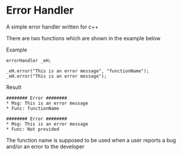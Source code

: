 # Error Handler
A simple error handler written for c++

There are two functions which are shown in the example below

Example
```
errorHandler _eH;

_eH.error("This is an error message", "functionName");
_eH.error("This is an error message");
```

Result
```
######## Error ########
* Msg: This is an error message
* Func: functionName

######## Error ########
* Msg: This is an error message
* Func: Not provided
```
The function name is supposed to be used when a user reports a bug and/or an error to the developer
